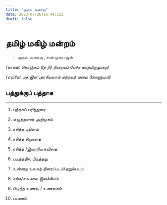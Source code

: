 ```yaml
---
title: "முதல் வரைவு"
date: 2023-07-26T16:49:12Z
draft: false
---
```




# தமிழ் மகிழ் மன்றம்
> முதல் வரைவு , சண்முகராஜன்

*(காலம்: கொஞ்சம்  தே நீர் நிறையப் பேச்சு மாதமிருமுறை)*

*(எல்லை: மத இன அரசியலால் மற்றவர் மனம் கோணாமல்)*

## பத்துக்குப் பத்தாக
---
1. புத்தகப் பரிந்துரை
2. எழுத்தளார் அறிமுகம்
3. ரசித்த புதினம்
4. ரசித்த சிறுகதை
5. ரசித்த /இயற்றிய கவிதை

6. படித்ததில் பிடித்தது
7. உன்னத உலகத் திரைப்படம்/குறும்படம்
8. சங்க/சம கால இலக்கியம்
9. பிடித்த உணவு /  உணவகம்
10. பயணம்
